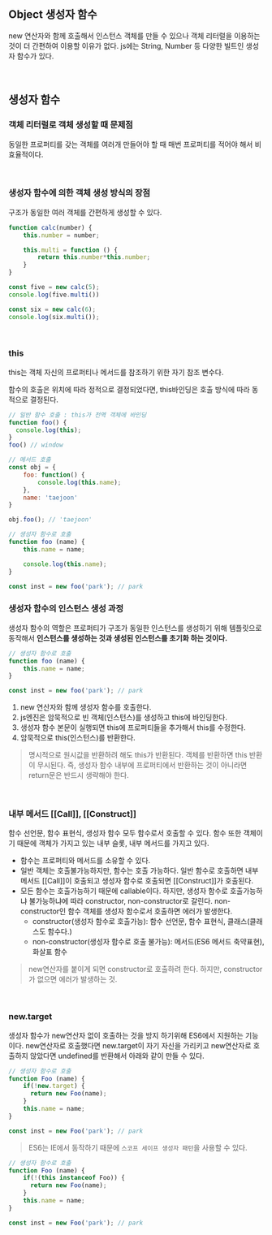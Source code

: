 ## Object 생성자 함수

new 연산자와 함께 호출해서 인스턴스 객체를 만들 수 있으나 객체 리터럴을 이용하는 것이 더 간편하여 이용할 이유가 없다. js에는 String, Number 등 다양한 빌트인 생성자 함수가 있다.

<br />

## 생성자 함수

### 객체 리터럴로 객체 생성할 때 문제점

동일한 프로퍼티를 갖는 객체를 여러개 만들어야 할 때 매번 프로퍼티를 적어야 해서 비효율적이다.

<br />

### 생성자 함수에 의한 객체 생성 방식의 장점

구조가 동일한 여러 객체를 간편하게 생성할 수 있다.

```js
function calc(number) {
    this.number = number;

    this.multi = function () {
        return this.number*this.number;
    }
}

const five = new calc(5);
console.log(five.multi())

const six = new calc(6);
console.log(six.multi());
```

<br >

### this

this는 객체 자신의 프로퍼티나 메서드를 참조하기 위한 자기 참조 변수다.

함수의 호출은 위치에 따라 정적으로 결정되었다면, this바인딩은 호출 방식에 따라 동적으로 결정된다.

```js
// 일반 함수 호출 : this가 전역 객체에 바인딩
function foo() {
  console.log(this);
}
foo() // window

// 메서드 호출
const obj = {
    foo: function() {
        console.log(this.name);
    },
    name: 'taejoon'
}

obj.foo(); // 'taejoon'

// 생성자 함수로 호출
function foo (name) {
    this.name = name;

    console.log(this.name);
}

const inst = new foo('park'); // park
```



### 생성자 함수의 인스턴스 생성 과정

생성자 함수의 역할은 프로퍼티가 구조가 동일한 인스턴스를 생성하기 위해 템플릿으로 동작해서 **인스턴스를 생성하는 것과 생성된 인스턴스를 초기화 하는 것이다.**

```js
// 생성자 함수로 호출
function foo (name) {
    this.name = name;
}

const inst = new foo('park'); // park
```

1. new 연산자와 함께 생성자 함수를 호출한다.
2. js엔진은 암묵적으로 빈 객체(인스턴스)를 생성하고 this에 바인딩한다.
3. 생성자 함수 본문이 실행되면 this에 프로퍼티들을 추가해서 this를 수정한다.
4. 암묵적으로 this(인스턴스)를 반환한다.

> 명시적으로 원시값을 반환하려 해도 this가 반환된다. 객체를 반환하면 this 반환이 무시된다. 즉, 생성자 함수 내부에 프로퍼티에서 반환하는 것이 아니라면 return문은 반드시 생략해야 한다.

<Br />

### 내부 메서드 [[Call]], [[Construct]]

함수 선언문, 함수 표현식, 생성자 함수 모두 함수로서 호출할 수 있다. 함수 또한 객체이기 때문에 객체가 가지고 있는 내부 슬롯, 내부 메서드를 가지고 있다. 

- 함수는 프로퍼티와 메서드를 소유할 수 있다.
- 일반 객체는 호출불가능하지만, 함수는 호출 가능하다. 일반 함수로 호출하면 내부 메서드 [[Call]]이 호출되고 생성자 함수로 호출되면 [[Construct]]가 호출된다.
- 모든 함수는 호출가능하기 때문에 callable이다. 하지만, 생성자 함수로 호출가능하냐 불가능하냐에 따라 constructor, non-constructor로 갈린다. non-constructor인 함수 객체를 생성자 함수로서 호출하면 에러가 발생한다.
  - constructor(생성자 함수로 호출가능): 함수 선언문, 함수 표현식, 클래스(클래스도 함수다.)
  - non-constructor(생성자 함수로 호출 불가능): 메서드(ES6 메서드 축약표현), 화살표 함수

>  new연산자를 붙이게 되면 constructor로 호출하려 한다. 하지만, constructor가 없으면 에러가 발생하는 것.

<br />

### new.target

생성자 함수가 new연산자 없이 호출하는 것을 방지 하기위해 ES6에서 지원하는 기능이다. new연산자로 호출했다면 new.target이 자기 자신을 가리키고 new연산자로 호출하지 않았다면 undefined를 반환해서 아래와 같이 만들 수 있다.

```js
// 생성자 함수로 호출
function Foo (name) {
    if(!new.target) {
      return new Foo(name);
    }
    this.name = name;
}

const inst = new Foo('park'); // park
```

> ES6는 IE에서 동작하기 때문에 `스코프 세이프 생성자 패턴`을 사용할 수 있다.

```js
// 생성자 함수로 호출
function Foo (name) {
    if(!(this instanceof Foo)) {
      return new Foo(name);
    }
    this.name = name;
}

const inst = new Foo('park'); // park
```

